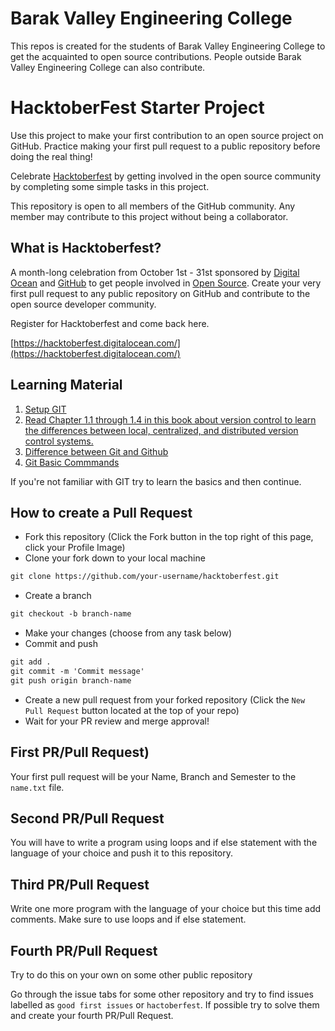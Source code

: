 # Barak Valley Engineering College
This repos is created for the students of Barak Valley Engineering College to get the acquainted to open source contributions. People outside Barak Valley Engineering College can also contribute.

# HacktoberFest Starter Project

Use this project to make your first contribution to an open source project on GitHub. Practice making your first pull request to a public repository before doing the real thing!

Celebrate [Hacktoberfest](https://hacktoberfest.digitalocean.com/) by getting involved in the open source community by completing some simple tasks in this project.

This repository is open to all members of the GitHub community. Any member may contribute to this project without being a collaborator.

## What is Hacktoberfest?
A month-long celebration from October 1st - 31st sponsored by [Digital Ocean](https://hacktoberfest.digitalocean.com/) and [GitHub](https://github.com/blog/2433-celebrate-open-source-this-october-with-hacktoberfest) to get people involved in [Open Source](https://github.com/open-source). Create your very first pull request to any public repository on GitHub and contribute to the open source developer community.

Register for Hacktoberfest and come back here.

[https://hacktoberfest.digitalocean.com/](https://hacktoberfest.digitalocean.com/)

## Learning Material

1. [Setup GIT](https://www.theodinproject.com/courses/web-development-101/lessons/setting-up-git)
2. [ Read Chapter 1.1 through 1.4 in  this book about version control  to learn the differences between local, centralized, and distributed version control systems.](https://git-scm.com/book/en/v2/Getting-Started-About-Version-Control)
3. [Difference between Git and Github](https://www.youtube.com/watch?v=1h9_cB9mPT8&feature=youtu.be&t=13s)
4. [Git Basic Commmands](https://www.theodinproject.com/courses/web-development-101/lessons/git-basics)


If you're not familiar with GIT try to learn the basics and then continue. 

## How to create a Pull Request

* Fork this repository (Click the Fork button in the top right of this page, click your Profile Image)
* Clone your fork down to your local machine

```markdown
git clone https://github.com/your-username/hacktoberfest.git
```

* Create a branch

```markdown
git checkout -b branch-name
```

* Make your changes (choose from any task below)
* Commit and push

```markdown
git add .
git commit -m 'Commit message'
git push origin branch-name
```

* Create a new pull request from your forked repository (Click the `New Pull Request` button located at the top of your repo)
* Wait for your PR review and merge approval!

## First PR/Pull Request)

Your first pull request will be your Name, Branch and Semester to the `name.txt` file.

## Second PR/Pull Request

You will have to write a program using loops and if else statement with the language of your choice and push it to this repository.


## Third PR/Pull Request

Write one more program with the language of your choice but this time add comments. Make sure to use loops and if else statement.

## Fourth PR/Pull Request

Try to do this on your own on some other public repository

Go through the issue tabs for some other repository and try to find issues labelled as `good first issues` or `hactoberfest`. If possible try to solve them and create your fourth PR/Pull Request.

